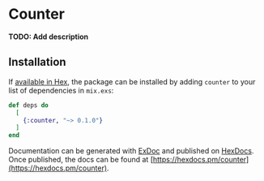 # Counter

**TODO: Add description**

## Installation

If [available in Hex](https://hex.pm/docs/publish), the package can be installed
by adding `counter` to your list of dependencies in `mix.exs`:

```elixir
def deps do
  [
    {:counter, "~> 0.1.0"}
  ]
end
```

Documentation can be generated with [ExDoc](https://github.com/elixir-lang/ex_doc)
and published on [HexDocs](https://hexdocs.pm). Once published, the docs can
be found at [https://hexdocs.pm/counter](https://hexdocs.pm/counter).

